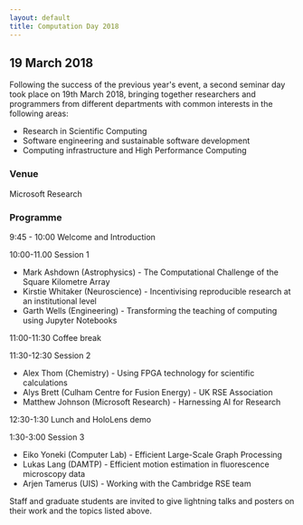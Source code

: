 ```yaml
---
layout: default
title: Computation Day 2018
---
```



## 19 March 2018

Following the success of the previous year's event, a second
seminar day took place on 19th March 2018, bringing together researchers and
programmers from different departments with common interests in the
following areas:

* Research in Scientific Computing
* Software engineering and sustainable software development
* Computing infrastructure and High Performance Computing

### Venue
Microsoft Research

### Programme

9:45 - 10:00 Welcome and Introduction

10:00-11.00 Session 1
 * Mark Ashdown (Astrophysics) - The Computational Challenge of the Square Kilometre Array
 * Kirstie Whitaker (Neuroscience) - Incentivising reproducible research at an institutional level
 * Garth Wells (Engineering) - Transforming the teaching of computing using Jupyter Notebooks

11:00-11:30 Coffee break

11:30-12:30 Session 2
 * Alex Thom (Chemistry) - Using FPGA technology for scientific calculations
 * Alys Brett (Culham Centre for Fusion Energy) - UK RSE Association
 * Matthew Johnson (Microsoft Research) - Harnessing AI for Research

12:30-1:30 Lunch and HoloLens demo

1:30-3:00 Session 3
 * Eiko Yoneki (Computer Lab) - Efficient Large-Scale Graph Processing
 * Lukas Lang (DAMTP) - Efficient motion estimation in fluorescence microscopy data
 * Arjen Tamerus (UIS) - Working with the Cambridge RSE team

Staff and graduate students are invited to give lightning talks and posters on their work and the topics listed above.

